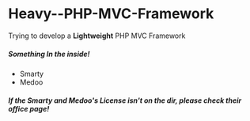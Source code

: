 # Heavy--PHP-MVC-Framework
<p>
<p>Trying to develop a <strong>Lightweight</strong> PHP MVC Framework</p>
<h5>Something In the inside!</h5>
<ul>
	<li>Smarty</li>
	<li>Medoo</li>
</ul>
<h5>If the Smarty and Medoo's License isn't on the dir, please check their office page!</h5>
